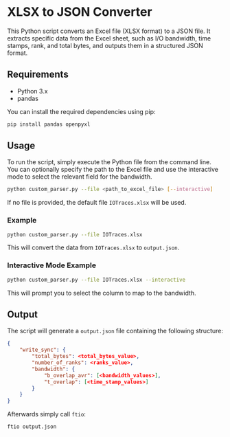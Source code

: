 # XLSX to JSON Converter

This Python script converts an Excel file (XLSX format) to a JSON file. It extracts specific data from the Excel sheet, such as I/O bandwidth, time stamps, rank, and total bytes, and outputs them in a structured JSON format.

## Requirements

- Python 3.x
- pandas

You can install the required dependencies using pip:

```bash
pip install pandas openpyxl
```

## Usage

To run the script, simply execute the Python file from the command line. You can optionally specify the path to the Excel file and use the interactive mode to select the relevant field for the bandwidth.

```bash
python custom_parser.py --file <path_to_excel_file> [--interactive]
```

If no file is provided, the default file `IOTraces.xlsx` will be used.

### Example

```bash
python custom_parser.py --file IOTraces.xlsx
```

This will convert the data from `IOTraces.xlsx` to `output.json`.

### Interactive Mode Example

```bash
python custom_parser.py --file IOTraces.xlsx --interactive
```

This will prompt you to select the column to map to the bandwidth.

## Output

The script will generate a `output.json` file containing the following structure:

```json
{
    "write_sync": {
        "total_bytes": <total_bytes_value>,
        "number_of_ranks": <ranks_value>,
        "bandwidth": {
            "b_overlap_avr": [<bandwidth_values>],
            "t_overlap": [<time_stamp_values>]
        }
    }
}
```

Afterwards simply call `ftio`:

```bash
ftio output.json
```
